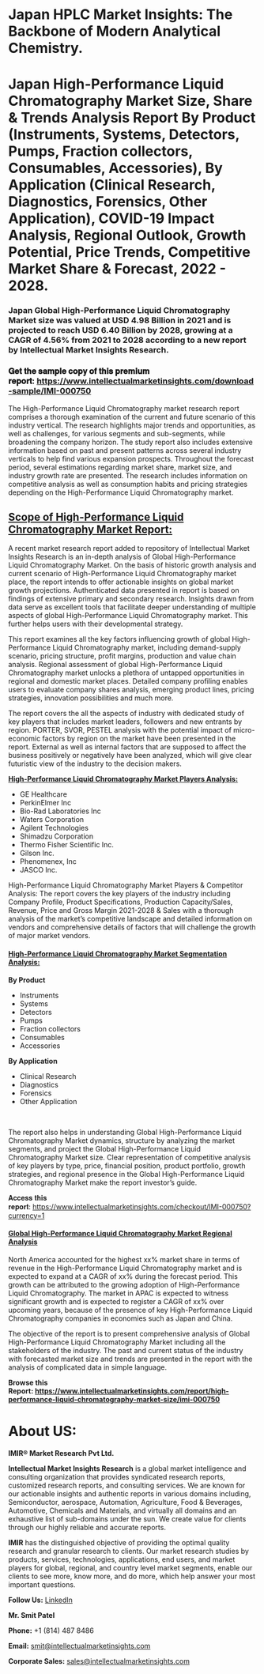 <h1>Japan HPLC Market Insights: The Backbone of Modern Analytical Chemistry.</h1>
<h1>Japan High-Performance Liquid Chromatography Market Size, Share &amp; Trends Analysis Report By Product (Instruments, Systems, Detectors, Pumps, Fraction collectors, Consumables, Accessories), By Application (Clinical Research, Diagnostics, Forensics, Other Application), COVID-19 Impact Analysis, Regional Outlook, Growth Potential, Price Trends, Competitive Market Share &amp; Forecast, 2022 - 2028.</h1>
<h3>Japan Global High-Performance Liquid Chromatography Market size was valued at&nbsp;<strong>USD 4.98 Billion in 2021</strong>&nbsp;and is projected to reach&nbsp;<strong>USD 6.40 Billion by 2028</strong>, growing at a CAGR of&nbsp;<strong>4.56%</strong>&nbsp;from 2021 to 2028 according to a new report by Intellectual Market Insights Research.</h3>
<h3>𝐆𝐞𝐭 𝐭𝐡𝐞 𝐬𝐚𝐦𝐩𝐥𝐞 𝐜𝐨𝐩𝐲 𝐨𝐟 𝐭𝐡𝐢𝐬 𝐩𝐫𝐞𝐦𝐢𝐮𝐦 𝐫𝐞𝐩𝐨𝐫𝐭:&nbsp;<a href="https://www.intellectualmarketinsights.com/download-sample/IMI-000750">https://www.intellectualmarketinsights.com/download-sample/IMI-000750</a>&nbsp;</h3>
<p>The High-Performance Liquid Chromatography market research report comprises a thorough examination of the current and future scenario of this industry vertical. The research highlights major trends and opportunities, as well as challenges, for various segments and sub-segments, while broadening the company horizon. The study report also includes extensive information based on past and present patterns across several industry verticals to help find various expansion prospects. Throughout the forecast period, several estimations regarding market share, market size, and industry growth rate are presented. The research includes information on competitive analysis as well as consumption habits and pricing strategies depending on the High-Performance Liquid Chromatography market.</p>
<h2><u>Scope of High-Performance Liquid Chromatography Market Report:</u></h2>
<p>A recent market research report added to repository of Intellectual Market Insights Research is an in-depth analysis of Global High-Performance Liquid Chromatography Market. On the basis of historic growth analysis and current scenario of High-Performance Liquid Chromatography market place, the report intends to offer actionable insights on global market growth projections. Authenticated data presented in report is based on findings of extensive primary and secondary research. Insights drawn from data serve as excellent tools that facilitate deeper understanding of multiple aspects of global High-Performance Liquid Chromatography market. This further helps users with their developmental strategy.</p>
<p>This report examines all the key factors influencing growth of global High-Performance Liquid Chromatography market, including demand-supply scenario, pricing structure, profit margins, production and value chain analysis. Regional assessment of global High-Performance Liquid Chromatography market unlocks a plethora of untapped opportunities in regional and domestic market places. Detailed company profiling enables users to evaluate company shares analysis, emerging product lines, pricing strategies, innovation possibilities and much more.</p>
<p>The report covers the all the aspects of industry with dedicated study of key players that includes market leaders, followers and new entrants by region. PORTER, SVOR, PESTEL analysis with the potential impact of micro-economic factors by region on the market have been presented in the report. External as well as internal factors that are supposed to affect the business positively or negatively have been analyzed, which will give clear futuristic view of the industry to the decision makers.</p>
<p><strong><u>High-Performance Liquid Chromatography Market Players Analysis:</u></strong></p>
<ul>
<li>GE Healthcare</li>
<li>PerkinElmer Inc</li>
<li>Bio-Rad Laboratories Inc</li>
<li>Waters Corporation</li>
<li>Agilent Technologies</li>
<li>Shimadzu Corporation</li>
<li>Thermo Fisher Scientific Inc.</li>
<li>Gilson Inc.</li>
<li>Phenomenex, Inc</li>
<li>JASCO Inc.</li>
</ul>
<p>High-Performance Liquid Chromatography Market Players &amp; Competitor Analysis: The report covers the key players of the industry including Company Profile, Product Specifications, Production Capacity/Sales, Revenue, Price and Gross Margin 2021-2028 &amp; Sales with a thorough analysis of the market&rsquo;s competitive landscape and detailed information on vendors and comprehensive details of factors that will challenge the growth of major market vendors.</p>
<h4><strong><u>High-Performance Liquid Chromatography Market Segmentation Analysis:</u></strong></h4>
<p><strong>By Product</strong></p>
<ul>
<li>Instruments</li>
<li>Systems</li>
<li>Detectors</li>
<li>Pumps</li>
<li>Fraction collectors</li>
<li>Consumables</li>
<li>Accessories</li>
</ul>
<p><strong>By Application</strong></p>
<ul>
<li>Clinical Research</li>
<li>Diagnostics</li>
<li>Forensics</li>
<li>Other Application</li>
</ul>
<p>&nbsp;</p>
<p>The report also helps in understanding Global High-Performance Liquid Chromatography Market dynamics, structure by analyzing the market segments, and project the Global High-Performance Liquid Chromatography&nbsp;Market size. Clear representation of competitive analysis of key players by type, price, financial position, product portfolio, growth strategies, and regional presence in the Global High-Performance Liquid Chromatography Market make the report investor&rsquo;s guide.</p>
<p>𝐀𝐜𝐜𝐞𝐬𝐬 𝐭𝐡𝐢𝐬 𝐫𝐞𝐩𝐨𝐫𝐭:&nbsp;<a href="https://www.intellectualmarketinsights.com/checkout/IMI-000750?currency=1">https://www.intellectualmarketinsights.com/checkout/IMI-000750?currency=1</a>&nbsp;</p>
<h4><strong><u>Global High-Performance Liquid Chromatography Market Regional Analysis</u></strong></h4>
<p>North America accounted for the highest xx% market share in terms of revenue in the High-Performance Liquid Chromatography market and is expected to expand at a CAGR of xx% during the forecast period. This growth can be attributed to the growing adoption of High-Performance Liquid Chromatography. The market in APAC is expected to witness significant growth and is expected to register a CAGR of xx% over upcoming years, because of the presence of key High-Performance Liquid Chromatography companies in economies such as Japan and China.</p>
<p>The objective of the report is to present comprehensive analysis of Global High-Performance Liquid Chromatography Market including all the stakeholders of the industry. The past and current status of the industry with forecasted market size and trends are presented in the report with the analysis of complicated data in simple language.</p>
<p><strong>Browse this Report:&nbsp;<a href="https://www.intellectualmarketinsights.com/report/high-performance-liquid-chromatography-market-size/imi-000750">https://www.intellectualmarketinsights.com/report/high-performance-liquid-chromatography-market-size/imi-000750</a>&nbsp;</strong></p>
<h1>About US:</h1>
<p><strong>IMIR&reg; Market Research Pvt Ltd.</strong></p>
<p><strong>Intellectual Market Insights Research</strong> is a global market intelligence and consulting organization that provides syndicated research reports, customized research reports, and consulting services. We are known for our actionable insights and authentic reports in various domains including, Semiconductor, aerospace, Automation, Agriculture, Food &amp; Beverages, Automotive, Chemicals and Materials, and virtually all domains and an exhaustive list of sub-domains under the sun. We create value for clients through our highly reliable and accurate reports.</p>
<p><strong>IMIR</strong> has the distinguished objective of providing the optimal quality research and granular research to clients. Our market research studies by products, services, technologies, applications, end users, and market players for global, regional, and country level market segments, enable our clients to see more, know more, and do more, which help answer your most important questions.</p>
<p><strong>Follow Us:</strong> <a href="https://in.linkedin.com/company/imir-market-research">LinkedIn</a></p>
<p><strong>Mr. Smit Patel</strong></p>
<p><strong>Phone:</strong> +1 (814) 487 8486</p>
<p><strong>Email:</strong> <a href="mailto:smit@intellectualmarketinsights.com">smit@intellectualmarketinsights.com</a></p>
<p><strong>Corporate Sales:</strong> <a href="mailto:sales@intellectualmarketinsights.com">sales@intellectualmarketinsights.com</a></p>
<p>&nbsp;</p>
<p>&nbsp;</p>
<div>&nbsp;</div>
<div>&nbsp;</div>
